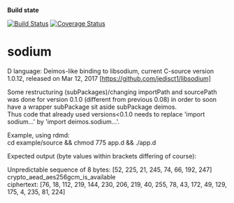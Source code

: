 **Build state**

[![Build Status](https://travis-ci.org/carblue/sodium.svg?branch=master)](https://travis-ci.org/carblue/sodium)
[![Coverage Status](https://coveralls.io/repos/github/carblue/sodium/badge.svg?branch=master)](https://coveralls.io/github/carblue/sodium?branch=master)

# sodium


D language: Deimos-like binding to libsodium, current C-source version 1.0.12, released on Mar 12, 2017 [https://github.com/jedisct1/libsodium]

Some restructuring (subPackages)/changing importPath and sourcePath was done for version 0.1.0 (different from previous 0.08) in order to soon have a wrapper subPackage sit aside
subPackage deimos.<br>
Thus code that already used versions<0.1.0 needs to replace 'import sodium...' by 'import deimos.sodium...'.

Example, using rdmd:<br>
	cd example/source  &&  chmod 775 app.d  &&  ./app.d

Expected output (byte values within brackets differing of course):

Unpredictable sequence of 8 bytes: [52, 225, 21, 245, 74, 66, 192, 247]<br>
crypto_aead_aes256gcm_is_available<br>
ciphertext: [76, 18, 112, 219, 144, 230, 206, 219, 40, 255, 78, 43, 172, 49, 129, 175, 4, 235, 81, 224]
